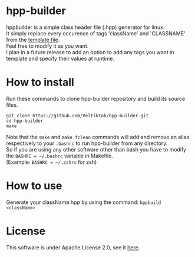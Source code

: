 # hpp-builder
hppbuilder is a simple class header file (.hpp) generator for linux.\
It simply replace every occurence of tags 'className' and 'CLASSNAME' from the [template file](https://github.com/Veltiktok/hpp-builder/blob/main/hpptemplate.hpp).\
Feel free to modify it as you want.\
I plan in a future release to add an option to add any tags you want in template and specify their values ​​at runtime.
# How to install
Run these commands to clone hpp-builder repository and build its source files.
```
git clone https://github.com/Veltiktok/hpp-builder.git
cd hpp-builder
make
```
Note that the `make` and `make fclean` commands will add and remove an alias respectively to your `.bashrc` to run hpp-builder from any directory.\
So if you are using any other software other than bash you have to modify the `BASHRC = ~/.bashrc` variable in Makefile.\
(Example: `BASHRC = ~/.zshrc` for zsh)
# How to use
Generate your className.hpp by using the command:
`hppbuild <className>`

# License
This software is under Apache License 2.0, see it [here](https://github.com/Veltiktok/hpp-builder/blob/main/LICENSE).
